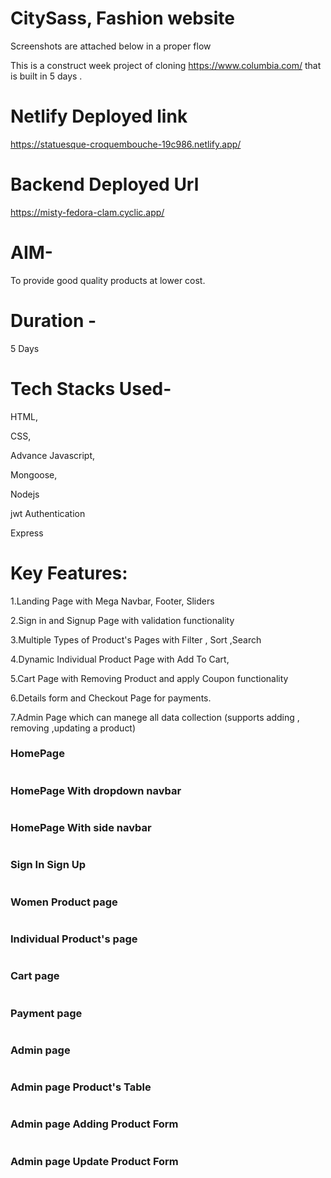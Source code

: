 # CitySass, Fashion website  

Screenshots are attached below in a proper flow

This is a construct week project of cloning https://www.columbia.com/ that is built in 5 days .

# Netlify Deployed link

https://statuesque-croquembouche-19c986.netlify.app/

# Backend Deployed Url

https://misty-fedora-clam.cyclic.app/

# AIM-

To provide good quality  products at lower cost.

# Duration -

5 Days 

# Tech Stacks Used- 

HTML,

CSS,

Advance Javascript,

Mongoose,

Nodejs

jwt Authentication

Express

# Key Features:

1.Landing Page with Mega Navbar, Footer, Sliders

2.Sign in and Signup Page with validation functionality

3.Multiple Types of Product's Pages with Filter , Sort ,Search

4.Dynamic Individual Product Page with Add To Cart,

5.Cart Page with Removing Product and apply Coupon functionality

6.Details form and Checkout Page for payments.

7.Admin Page which can manege all data collection (supports adding , removing ,updating a product)

<div>
  <h3>HomePage</h3>
  <img alt "Coding"  src="https://user-images.githubusercontent.com/115460521/222109964-0ebae071-8073-4de4-8a59-7a43514b6159.png">
  <h3>HomePage With dropdown navbar</h3>
  <img alt "Coding"  src="https://user-images.githubusercontent.com/115460521/222111743-b33719ad-cf5b-41aa-bcbe-c2356ceb7561.png">
  <h3>HomePage With side navbar</h3>
  <img alt "Coding"  src="https://user-images.githubusercontent.com/115460521/222112169-a5eb725c-8db6-46ba-8106-2d2bac9ba130.png">
  <h3>Sign In Sign Up</h3>
  <img alt "Coding"  src="https://user-images.githubusercontent.com/115460521/222112422-bbec70da-8e91-44e3-8035-97afb76b704a.png">
   <h3>Women Product page</h3>
  <img alt "Coding"  src="https://user-images.githubusercontent.com/115460521/222112923-a8775311-a184-49cf-ab71-48bcb5f85f87.png">
   <h3>Individual Product's page</h3>
  <img alt "Coding"  src="https://user-images.githubusercontent.com/115460521/222113233-bcfd59a4-5eb6-4ebb-a7c0-f0b2231df644.png">
  <h3>Cart page</h3>
  <img alt "Coding"  src="https://user-images.githubusercontent.com/115460521/222113579-7fc8e874-e4d9-4740-9df9-05d6f8cfe832.png">
  <h3>Payment page</h3>
  <img alt "Coding"  src="https://user-images.githubusercontent.com/115460521/222114117-b8af2d23-215e-45e1-811a-7dc083f5c6e8.png">
   <h3>Admin page</h3>
  <img alt "Coding"  src="https://user-images.githubusercontent.com/115460521/222114438-62dce4d3-ea6d-46a6-b869-fdde55766ec3.png">
   <h3>Admin page Product's Table</h3>
  <img alt "Coding"  src="https://user-images.githubusercontent.com/115460521/222114624-09aa4c10-beb2-43f7-9a3f-c6fac10194e8.png">
   <h3>Admin page Adding Product Form</h3>
  <img alt "Coding"  src="https://user-images.githubusercontent.com/115460521/222115391-970b8f14-6260-4e4e-8b88-f4db8660e2c1.png">
  <h3>Admin page Update Product Form</h3>
  <img alt "Coding"  src="https://user-images.githubusercontent.com/115460521/222115676-22171c71-1e8e-4101-9d32-e1c953443347.png">
  </div>
